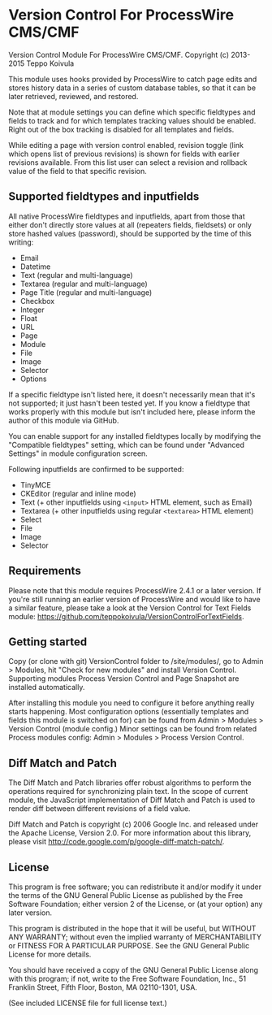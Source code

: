 Version Control For ProcessWire CMS/CMF
=======================================

Version Control Module For ProcessWire CMS/CMF.
Copyright (c) 2013-2015 Teppo Koivula

This module uses hooks provided by ProcessWire to catch page edits and stores
history data in a series of custom database tables, so that it can be later
retrieved, reviewed, and restored.

Note that at module settings you can define which specific fieldtypes and fields
to track and for which templates tracking values should be enabled. Right out of
the box tracking is disabled for all templates and fields.

While editing a page with version control enabled, revision toggle (link which
opens list of previous revisions) is shown for fields with earlier revisions
available. From this list user can select a revision and rollback value of
the field to that specific revision.

## Supported fieldtypes and inputfields

All native ProcessWire fieldtypes and inputfields, apart from those that either
don't directly store values at all (repeaters fields, fieldsets) or only store
hashed values (password), should be supported by the time of this writing:

  * Email
  * Datetime
  * Text (regular and multi-language)
  * Textarea (regular and multi-language)
  * Page Title (regular and multi-language)
  * Checkbox
  * Integer
  * Float
  * URL
  * Page
  * Module
  * File
  * Image
  * Selector
  * Options
  
If a specific fieldtype isn't listed here, it doesn't necessarily mean that
it's not supported; it just hasn't been tested yet. If you know a fieldtype
that works properly with this module but isn't included here, please inform
the author of this module via GitHub.

You can enable support for any installed fieldtypes locally by modifying the
"Compatible fieldtypes" setting, which can be found under "Advanced Settings"
in module configuration screen.

Following inputfields are confirmed to be supported:

  * TinyMCE
  * CKEditor (regular and inline mode)
  * Text (+ other inputfields using `<input>` HTML element, such as Email)
  * Textarea (+ other inputfields using regular `<textarea>` HTML element)
  * Select
  * File
  * Image
  * Selector

## Requirements

Please note that this module requires ProcessWire 2.4.1 or a later version.
If you're still running an earlier version of ProcessWire and would like to
have a similar feature, please take a look at the Version Control for Text
Fields module: https://github.com/teppokoivula/VersionControlForTextFields.

## Getting started

Copy (or clone with git) VersionControl folder to /site/modules/, go to Admin >
Modules, hit "Check for new modules" and install Version Control. Supporting
modules Process Version Control and Page Snapshot are installed automatically.

After installing this module you need to configure it before anything really
starts happening. Most configuration options (essentially templates and fields
this module is switched on for) can be found from Admin > Modules > Version
Control (module config.) Minor settings can be found from related Process
modules config: Admin > Modules > Process Version Control.

## Diff Match and Patch

The Diff Match and Patch libraries offer robust algorithms to perform the
operations required for synchronizing plain text. In the scope of current
module, the JavaScript implementation of Diff Match and Patch is used to
render diff between different revisions of a field value.

Diff Match and Patch is copyright (c) 2006 Google Inc. and released under
the Apache License, Version 2.0. For more information about this library,
please visit http://code.google.com/p/google-diff-match-patch/.

## License

This program is free software; you can redistribute it and/or
modify it under the terms of the GNU General Public License
as published by the Free Software Foundation; either version 2
of the License, or (at your option) any later version.

This program is distributed in the hope that it will be useful,
but WITHOUT ANY WARRANTY; without even the implied warranty of
MERCHANTABILITY or FITNESS FOR A PARTICULAR PURPOSE.  See the
GNU General Public License for more details.

You should have received a copy of the GNU General Public License
along with this program; if not, write to the Free Software
Foundation, Inc., 51 Franklin Street, Fifth Floor, Boston, MA  02110-1301, USA.

(See included LICENSE file for full license text.)
